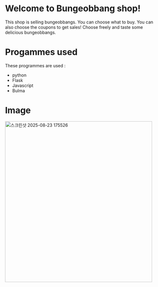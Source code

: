 # Welcome to Bungeobbang shop!
This shop is selling bungeobbangs. You can choose what to buy. You can also choose the coupons to get sales! 
Choose freely and taste some delicious bungeobbangs.

# Progammes used
These programmes are used :
 - python
 - Flask
 - Javascript
 - Bulma

# Image
<img width="482" height="527" alt="스크린샷 2025-08-23 175526" src="https://github.com/user-attachments/assets/c8702470-ec17-4f6e-8970-5bc68c7a19f5" />
